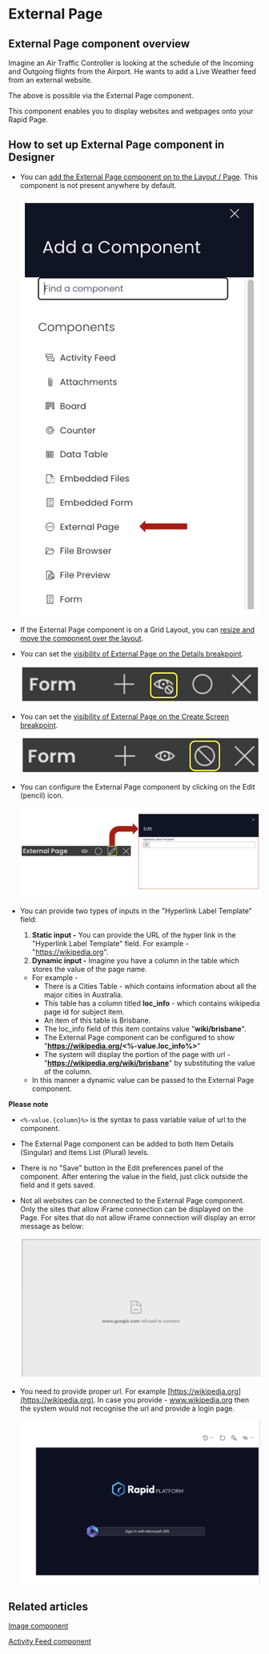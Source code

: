 # External Page

## External Page component overview

Imagine an Air Traffic Controller is looking at the schedule of the Incoming and Outgoing flights from the Airport. He wants to add a Live Weather feed from an external website.

The above is possible via the External Page component.

This component enables you to display websites and webpages onto your Rapid Page.

## How to set up External Page component in Designer

- You can [add the External Page component on to the Layout / Page](/docs/Rapid/4-Keyper%20Manual/2-Designer/2-Pages/5-how-to-guides/how-to-add-a-component/how-to-add-a-component.md "How to add a component to a Layout / Page?"). This component is not present anywhere by default. 

    ![Component list](<Component list.png>)

- If the External Page component is on a Grid Layout, you can [resize and move the component over the layout](/docs/Rapid/4-Keyper%20Manual/2-Designer/2-Pages/5-how-to-guides/how-to-arrange-a-component-on-a-grid/how-to-arrange-a-component-on-a-grid.md "How to arrange a component on Grid layout?").
- You can set the [visibility of External Page on the Details breakpoint](/docs/Rapid/4-Keyper%20Manual/2-Designer/2-Pages/5-how-to-guides/how-to-hide-components-on-breakpoints/how-to-hide-components-on-breakpoints.md "How to set a component to be visible / hidden on 'Item Details' and 'Create' breakpoints?").   

    ![Visibility toggle](<../Visiblity toggle.png>)

- You can set the [visibility of External Page on the Create Screen breakpoint](/docs/Rapid/4-Keyper%20Manual/2-Designer/2-Pages/5-how-to-guides/how-to-hide-components-on-breakpoints/how-to-hide-components-on-breakpoints.md "How to set a component to be visible / hidden on 'Item Details' and 'Create' breakpoints?").   

    ![Display toggle](<../Display toggle.png>)

- You can configure the External Page component by clicking on the Edit (pencil) icon. 

    ![Configuration panel](<Configuration panel.png>)

- You can provide two types of inputs in the "Hyperlink Label Template" field:

  1. **Static input -** You can provide the URL of the hyper link in the "Hyperlink Label Template" field. For example - "https://wikipedia.org".
  2. **Dynamic input -** Imagine you have a column in the table which stores the value of the page name.

    - For example -
       - There is a Cities Table - which contains information about all the major cities in Australia.
       - This table has a column titled **loc\_info** - which contains wikipedia page id for subject item.
       - An item of this table is Brisbane.
       - The loc\_info field of this item contains value "**wiki/brisbane**".
       - The External Page component can be configured to show "**https://wikipedia.org/<%-value.loc\_info%>**"
       - The system will display the portion of the page with url - "**https://wikipedia.org/wiki/brisbane**" by substituting the value of the column.
    - In this manner a dynamic value can be passed to the External Page component.

**Please note**

- `<%-value.{column}%>` is the syntax to pass variable value of url to the component.
- The External Page component can be added to both Item Details (Singular) and Items List (Plural) levels.
- There is no "Save" button in the Edit preferences panel of the component. After entering the value in the field, just click outside the field and it gets saved.
- Not all websites can be connected to the External Page component. Only the sites that allow iFrame connection can be displayed on the Page. For sites that do not allow iFrame connection will display an error message as below: 

    ![Errored external page](<Errored external page.png>)

- You need to provide proper url. For example [https://wikipedia.org](https://wikipedia.org). In case you provide - www.wikipedia.org then the system would not recognise the url and provide a login page.

    ![Rapid login page](<Rapid login page.png>)

## Related articles

[Image component](/docs/Rapid/4-Keyper%20Manual/2-Designer/2-Pages/3-Components/image/image.md "What is an Image component on a Layout / Page?")

[Activity Feed component](/docs/Rapid/4-Keyper%20Manual/2-Designer/2-Pages/3-Components/activity-feed/activity-feed.md "What is an Activity Feed component on a Layout / Page?")